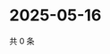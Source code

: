 # 2025-05-16

共 0 条

<!-- BEGIN ZHIHUVIDEO -->
<!-- 最后更新时间 Fri May 16 2025 11:38:10 GMT+0800 (China Standard Time) -->

<!-- END ZHIHUVIDEO -->
